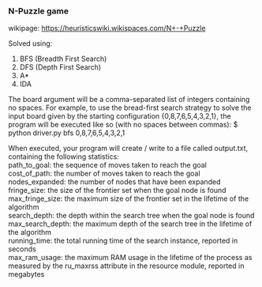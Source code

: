 ### N-Puzzle game
wikipage: https://heuristicswiki.wikispaces.com/N+-+Puzzle

Solved using:

1. BFS (Breadth First Search)
2. DFS (Depth First Search)
3. A*
4. IDA


The board argument will be a comma-separated list of integers containing no spaces. For
example, to use the bread-first search strategy to solve the input board given by the starting
configuration {0,8,7,6,5,4,3,2,1}, the program will be executed like so (with no spaces between
commas):
$ python driver.py bfs 0,8,7,6,5,4,3,2,1

When executed, your program will create / write to a file called output.txt, containing the
following statistics:  
path_to_goal: the sequence of moves taken to reach the goal  
cost_of_path: the number of moves taken to reach the goal  
nodes_expanded: the number of nodes that have been expanded  
fringe_size: the size of the frontier set when the goal node is found  
max_fringe_size: the maximum size of the frontier set in the lifetime of the algorithm  
search_depth: the depth within the search tree when the goal node is found  
max_search_depth: the maximum depth of the search tree in the lifetime of the algorithm  
running_time: the total running time of the search instance, reported in seconds  
max_ram_usage: the maximum RAM usage in the lifetime of the process as measured by the ru_maxrss attribute in the resource module, reported in megabytes  
